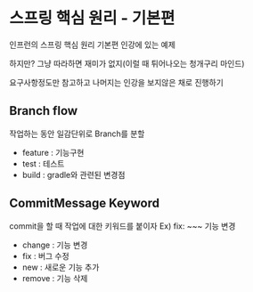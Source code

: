 # 스프링 핵심 원리 - 기본편


인프런의 스프링 핵심 원리 기본편 인강에 있는 예제

하지만? 그냥 따라하면 재미가 없지(이럴 때 튀어나오는 청개구리 마인드)

요구사항정도만 참고하고 나머지는 인강을 보지않은 채로 진행하기

## Branch flow
작업하는 동안 일감단위로 Branch를 분할
* feature : 기능구현
* test : 테스트
* build : gradle와 관련된 변경점

## CommitMessage Keyword
commit을 할 때 작업에 대한 키워드를 붙이자
Ex) fix: ~~~ 기능 변경
* change : 기능 변경
* fix : 버그 수정
* new : 새로운 기능 추가
* remove : 기능 삭제

